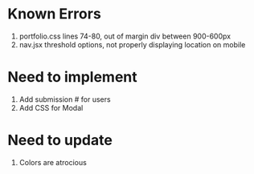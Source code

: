 # Known Errors
1. portfolio.css lines 74-80, out of margin div between 900-600px
2. nav.jsx threshold options, not properly displaying location on mobile

# Need to implement
1. Add submission # for users
2. Add CSS for Modal

# Need to update
1. Colors are atrocious